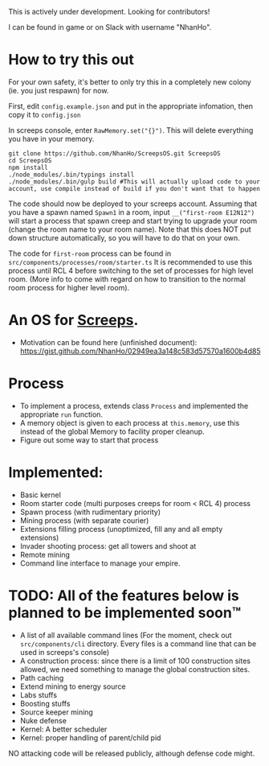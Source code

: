 This is actively under development. Looking for contributors! 

I can be found in game or on Slack with username "NhanHo".

# How to try this out 

For your own safety, it's better to only try this in a completely new colony (ie. you just respawn) for now.

First, edit `config.example.json` and put in the appropriate infomation, then copy it to `config.json`

In screeps console, enter `RawMemory.set("{}")`. This will delete everything you have in your memory.

``` 
git clone https://github.com/NhanHo/ScreepsOS.git ScreepsOS
cd ScreepsOS
npm install 
./node_modules/.bin/typings install
./node_modules/.bin/gulp build #This will actually upload code to your account, use compile instead of build if you don't want that to happen

```

The code should now be deployed to your screeps account. Assuming that you have a spawn named `Spawn1` in a room, input `__("first-room E12N12")` will start a process that spawn creep and start trying to upgrade your room (change the room name to your room name). Note that this does NOT put down structure automatically, so you will have to do that on your own. 

The code for `first-room` process can be found in `src/components/processes/room/starter.ts`
It is recommended to use this process until RCL 4 before switching to the set of processes for high level room.
(More info to come with regard on how to transition to the normal room process for higher level room). 

# An OS for [Screeps](https://www.screeps.com).

- Motivation can be found here (unfinished document): https://gist.github.com/NhanHo/02949ea3a148c583d57570a1600b4d85

# Process
- To implement a process, extends class `Process` and implemented the appropriate `run` function.
- A memory object is given to each process at `this.memory`, use this instead of the global Memory to facility proper cleanup.
- Figure out some way to start that process
# Implemented:

- Basic kernel
- Room starter code (multi purposes creeps for room < RCL 4) process
- Spawn process (with rudimentary priority)
- Mining process (with separate courier)
- Extensions filling process (unoptimized, fill any and all empty extensions)
- Invader shooting process: get all towers and shoot at
- Remote mining
- Command line interface to manage your empire.

# TODO: All of the features below is planned to be implemented soon™

- A list of all available command lines (For the moment, check out `src/components/cli` directory. Every files is a command line that can be used in screeps's console)
- A construction process: since there is a limit of 100 construction sites allowed, we need something to manage the global construction sites.
- Path caching
- Extend mining to energy source
- Labs stuffs
- Boosting stuffs
- Source keeper mining
- Nuke defense
- Kernel: A better scheduler
- Kernel: proper handling of parent/child pid

NO attacking code will be released publicly, although defense code might.
